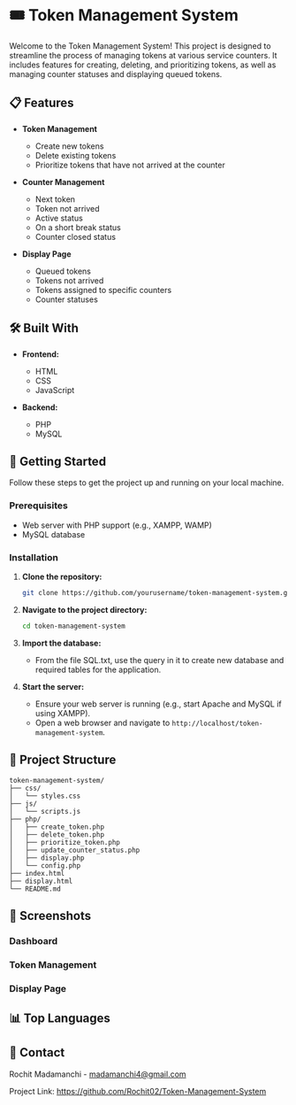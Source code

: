 # 🎟️ Token Management System

Welcome to the Token Management System! This project is designed to streamline the process of managing tokens at various service counters. It includes features for creating, deleting, and prioritizing tokens, as well as managing counter statuses and displaying queued tokens.

## 📋 Features

- **Token Management**
  - Create new tokens
  - Delete existing tokens
  - Prioritize tokens that have not arrived at the counter

- **Counter Management**
  - Next token
  - Token not arrived
  - Active status
  - On a short break status
  - Counter closed status

- **Display Page**
  - Queued tokens
  - Tokens not arrived
  - Tokens assigned to specific counters
  - Counter statuses

## 🛠️ Built With

- **Frontend:**
  - HTML
  - CSS
  - JavaScript

- **Backend:**
  - PHP
  - MySQL

## 🚀 Getting Started

Follow these steps to get the project up and running on your local machine.

### Prerequisites

- Web server with PHP support (e.g., XAMPP, WAMP)
- MySQL database

### Installation

1. **Clone the repository:**
   ```sh
   git clone https://github.com/yourusername/token-management-system.git

2. **Navigate to the project directory:** 
   ``` sh
   cd token-management-system

3. **Import the database:**
   - From the file SQL.txt, use the query in it to create new database and required tables for the application.

4. **Start the server:**
   - Ensure your web server is running (e.g., start Apache and MySQL if using XAMPP).
   - Open a web browser and navigate to `http://localhost/token-management-system`.

## 📂 Project Structure
```
token-management-system/
├── css/
│   └── styles.css
├── js/
│   └── scripts.js
├── php/
│   ├── create_token.php
│   ├── delete_token.php
│   ├── prioritize_token.php
│   ├── update_counter_status.php
│   ├── display.php
│   └── config.php
├── index.html
├── display.html
└── README.md
```

## 📸 Screenshots



### Dashboard



### Token Management



### Display Page



## 📊 Top Languages



## 📧 Contact

Rochit Madamanchi - madamanchi4@gmail.com

Project Link: https://github.com/Rochit02/Token-Management-System

